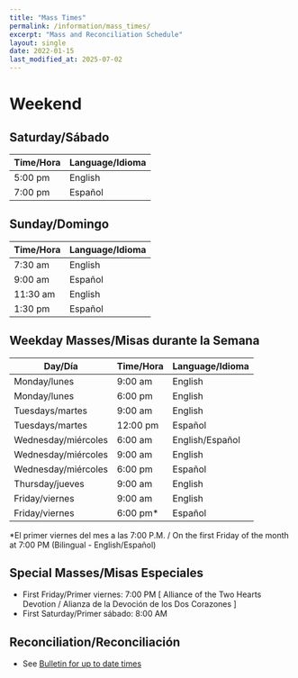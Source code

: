 ```yaml
---
title: "Mass Times"
permalink: /information/mass_times/
excerpt: "Mass and Reconciliation Schedule"
layout: single
date: 2022-01-15
last_modified_at: 2025-07-02
---
```


# Weekend
## Saturday/Sábado

| Time/Hora | Language/Idioma |
| --------- | --------------- |
| 5:00 pm   | English         |
| 7:00 pm   | Español         |

## Sunday/Domingo

| Time/Hora | Language/Idioma |
| --------- | --------------- |
| 7:30 am   | English         |
| 9:00 am   | Español         |
| 11:30 am  | English         |
| 1:30 pm   | Español         |

## Weekday Masses/Misas durante la Semana

| Day/Día                       | Time/Hora | Language/Idioma       |
| ----------------------------- | --------- | --------------------- |
| Monday/lunes                  | 9:00 am   | English               |
| Monday/lunes                  | 6:00 pm   | English               |
| Tuesdays/martes               | 9:00 am   | English               |
| Tuesdays/martes               | 12:00 pm  | Español               |
| Wednesday/miércoles           | 6:00 am   | English/Español       |
| Wednesday/miércoles           | 9:00 am   | English               |
| Wednesday/miércoles           | 6:00 pm   | Español               |
| Thursday/jueves               | 9:00 am   | English               |
| Friday/viernes                | 9:00 am   | English               |
| Friday/viernes                | 6:00 pm*  | Español               |

*El primer viernes del mes a las 7:00 P.M. / On the first Friday of the month at 7:00 PM (Bilingual - English/Español)

## Special Masses/Misas Especiales

- First Friday/Primer viernes: 7:00 PM [ Alliance of the Two Hearts Devotion / Alianza de la Devoción de los Dos Corazones ]
- First Saturday/Primer sábado: 8:00 AM

## Reconciliation/Reconciliación

* See [Bulletin for up to date times](../bulletins/)
